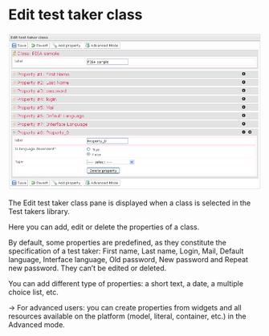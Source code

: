 <!--
parent:
    title: Manage_Test_Takers
author:
    - 'Jérôme Bogaerts'
created_at: '2012-03-29 16:48:29'
updated_at: '2013-03-13 13:41:21'
tags:
    - 'Manage Test Takers'
-->

Edit test taker class
=====================

![](../resources/testtakers-editclass.png)

The Edit test taker class pane is displayed when a class is selected in the Test takers library.

Here you can add, edit or delete the properties of a class.

By default, some properties are predefined, as they constitute the specification of a test taker: First name, Last name, Login, Mail, Default language, Interface language, Old password, New password and Repeat new password. They can’t be edited or deleted.

You can add different type of properties: a short text, a date, a multiple choice list, etc.

-\> For advanced users: you can create properties from widgets and all resources available on the platform (model, literal, container, etc.) in the Advanced mode.

